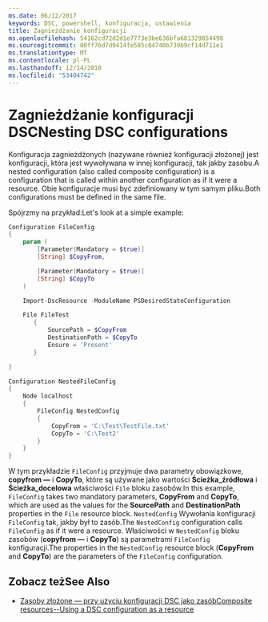 ```yaml
---
ms.date: 06/12/2017
keywords: DSC, powershell, konfiguracja, ustawienia
title: Zagnieżdżanie konfiguracji
ms.openlocfilehash: 54162cd72d2d1e7773e3be636bfa681329854498
ms.sourcegitcommit: 00ff76d7d9414fe585c04740b739b9cf14d711e1
ms.translationtype: MT
ms.contentlocale: pl-PL
ms.lasthandoff: 12/14/2018
ms.locfileid: "53404742"
---
```

# <a name="nesting-dsc-configurations"></a><span data-ttu-id="46576-103">Zagnieżdżanie konfiguracji DSC</span><span class="sxs-lookup"><span data-stu-id="46576-103">Nesting DSC configurations</span></span>

<span data-ttu-id="46576-104">Konfiguracja zagnieżdżonych (nazywane również konfiguracji złożonej) jest konfiguracji, która jest wywoływana w innej konfiguracji, tak jakby zasobu.</span><span class="sxs-lookup"><span data-stu-id="46576-104">A nested configuration (also called composite configuration) is a configuration that is called within another configuration as if it were a resource.</span></span>
<span data-ttu-id="46576-105">Obie konfiguracje musi być zdefiniowany w tym samym pliku.</span><span class="sxs-lookup"><span data-stu-id="46576-105">Both configurations must be defined in the same file.</span></span>

<span data-ttu-id="46576-106">Spójrzmy na przykład:</span><span class="sxs-lookup"><span data-stu-id="46576-106">Let's look at a simple example:</span></span>

```powershell
Configuration FileConfig
{
    param (
        [Parameter(Mandatory = $true)]
        [String] $CopyFrom,

        [Parameter(Mandatory = $true)]
        [String] $CopyTo
    )

    Import-DscResource -ModuleName PSDesiredStateConfiguration

    File FileTest
       {
           SourcePath = $CopyFrom
           DestinationPath = $CopyTo
           Ensure = 'Present'
       }

}

Configuration NestedFileConfig
{
    Node localhost
    {
        FileConfig NestedConfig
        {
            CopyFrom = 'C:\Test\TestFile.txt'
            CopyTo = 'C:\Test2'
        }
    }
}
```

<span data-ttu-id="46576-107">W tym przykładzie `FileConfig` przyjmuje dwa parametry obowiązkowe, **copyfrom —** i **CopyTo**, które są używane jako wartości **Ścieżka_źródłowa** i  **Ścieżka_docelowa** właściwości `File` bloku zasobów.</span><span class="sxs-lookup"><span data-stu-id="46576-107">In this example, `FileConfig` takes two mandatory parameters,  **CopyFrom** and **CopyTo**, which are used as the values for the **SourcePath** and **DestinationPath** properties in the `File` resource block.</span></span>
<span data-ttu-id="46576-108">`NestedConfig` Wywołania konfiguracji `FileConfig` tak, jakby był to zasób.</span><span class="sxs-lookup"><span data-stu-id="46576-108">The `NestedConfig` configuration calls `FileConfig` as if it were a resource.</span></span>
<span data-ttu-id="46576-109">Właściwości w `NestedConfig` bloku zasobów (**copyfrom —** i **CopyTo**) są parametrami `FileConfig` konfiguracji.</span><span class="sxs-lookup"><span data-stu-id="46576-109">The properties in the `NestedConfig` resource block (**CopyFrom** and **CopyTo**) are the parameters of the `FileConfig` configuration.</span></span>

## <a name="see-also"></a><span data-ttu-id="46576-110">Zobacz też</span><span class="sxs-lookup"><span data-stu-id="46576-110">See Also</span></span>

- [<span data-ttu-id="46576-111">Zasoby złożone — przy użyciu konfiguracji DSC jako zasób</span><span class="sxs-lookup"><span data-stu-id="46576-111">Composite resources--Using a DSC configuration as a resource</span></span>](../resources/authoringResourceComposite.md)